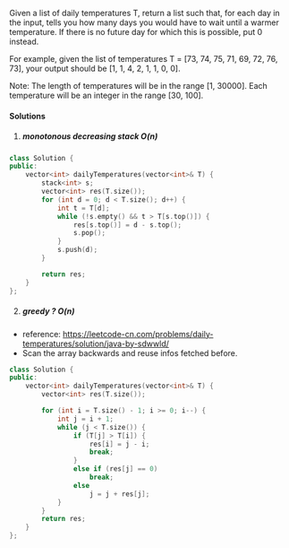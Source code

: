 Given a list of daily temperatures T, return a list such that, for each day in the input, tells you how many days you would have to wait until a warmer temperature. If there is no future day for which this is possible, put 0 instead.

For example, given the list of temperatures T = [73, 74, 75, 71, 69, 72, 76, 73], your output should be [1, 1, 4, 2, 1, 1, 0, 0].

Note: The length of temperatures will be in the range [1, 30000]. Each temperature will be an integer in the range [30, 100].

#### Solutions

1. ##### monotonous decreasing stack O(n)

```c++
class Solution {
public:
    vector<int> dailyTemperatures(vector<int>& T) {
        stack<int> s;
        vector<int> res(T.size());
        for (int d = 0; d < T.size(); d++) {
            int t = T[d];
            while (!s.empty() && t > T[s.top()]) {
                res[s.top()] = d - s.top();
                s.pop();
            }
            s.push(d);
        }

        return res;
    }
};
```


2. ##### greedy ? O(n)

- reference: https://leetcode-cn.com/problems/daily-temperatures/solution/java-by-sdwwld/
- Scan the array backwards and reuse infos fetched before.

```c++
class Solution {
public:
    vector<int> dailyTemperatures(vector<int>& T) {
        vector<int> res(T.size());

        for (int i = T.size() - 1; i >= 0; i--) {
            int j = i + 1;
            while (j < T.size()) {
                if (T[j] > T[i]) {
                    res[i] = j - i;
                    break;
                }
                else if (res[j] == 0)
                    break;
                else
                    j = j + res[j];
            }
        }
        return res;
    }
};
```